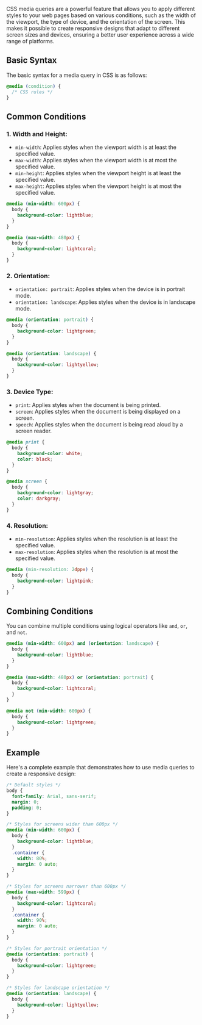 CSS media queries are a powerful feature that allows you to apply different styles to your web pages based on various conditions, such as the width of the viewport, the type of device, and the orientation of the screen. This makes it possible to create responsive designs that adapt to different screen sizes and devices, ensuring a better user experience across a wide range of platforms.

## Basic Syntax

The basic syntax for a media query in CSS is as follows:

```css
@media (condition) {
  /* CSS rules */
}
```

## Common Conditions

### 1. Width and Height:
   - `min-width`: Applies styles when the viewport width is at least the specified value.
   - `max-width`: Applies styles when the viewport width is at most the specified value.
   - `min-height`: Applies styles when the viewport height is at least the specified value.
   - `max-height`: Applies styles when the viewport height is at most the specified value.

   ```css
   @media (min-width: 600px) {
     body {
       background-color: lightblue;
     }
   }

   @media (max-width: 480px) {
     body {
       background-color: lightcoral;
     }
   }
   ```

### 2. Orientation:
   - `orientation: portrait`: Applies styles when the device is in portrait mode.
   - `orientation: landscape`: Applies styles when the device is in landscape mode.

   ```css
   @media (orientation: portrait) {
     body {
       background-color: lightgreen;
     }
   }

   @media (orientation: landscape) {
     body {
       background-color: lightyellow;
     }
   }
   ```

### 3. Device Type:
   - `print`: Applies styles when the document is being printed.
   - `screen`: Applies styles when the document is being displayed on a screen.
   - `speech`: Applies styles when the document is being read aloud by a screen reader.

   ```css
   @media print {
     body {
       background-color: white;
       color: black;
     }
   }

   @media screen {
     body {
       background-color: lightgray;
       color: darkgray;
     }
   }
   ```

### 4. Resolution:
   - `min-resolution`: Applies styles when the resolution is at least the specified value.
   - `max-resolution`: Applies styles when the resolution is at most the specified value.

   ```css
   @media (min-resolution: 2dppx) {
     body {
       background-color: lightpink;
     }
   }
   ```

## Combining Conditions

You can combine multiple conditions using logical operators like `and`, `or`, and `not`.

```css
@media (min-width: 600px) and (orientation: landscape) {
  body {
    background-color: lightblue;
  }
}

@media (max-width: 480px) or (orientation: portrait) {
  body {
    background-color: lightcoral;
  }
}

@media not (min-width: 600px) {
  body {
    background-color: lightgreen;
  }
}
```

## Example

Here's a complete example that demonstrates how to use media queries to create a responsive design:

```css
/* Default styles */
body {
  font-family: Arial, sans-serif;
  margin: 0;
  padding: 0;
}

/* Styles for screens wider than 600px */
@media (min-width: 600px) {
  body {
    background-color: lightblue;
  }
  .container {
    width: 80%;
    margin: 0 auto;
  }
}

/* Styles for screens narrower than 600px */
@media (max-width: 599px) {
  body {
    background-color: lightcoral;
  }
  .container {
    width: 90%;
    margin: 0 auto;
  }
}

/* Styles for portrait orientation */
@media (orientation: portrait) {
  body {
    background-color: lightgreen;
  }
}

/* Styles for landscape orientation */
@media (orientation: landscape) {
  body {
    background-color: lightyellow;
  }
}
```